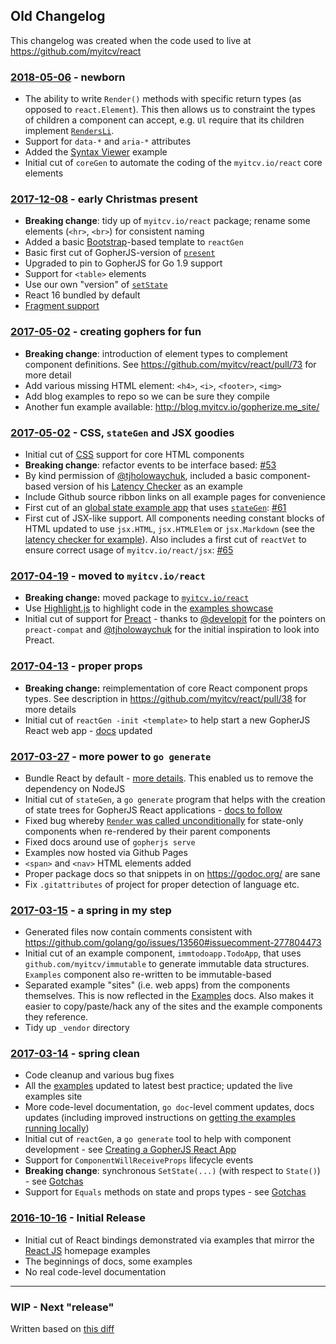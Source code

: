 ## Old Changelog

This changelog was created when the code used to live at https://github.com/myitcv/react

### [2018-05-06](https://github.com/myitcv/react/tree/ef032a4be917529efafec8b459ca4192de13a503) - newborn

* The ability to write `Render()` methods with specific return types (as opposed to `react.Element`). This then allows us to constraint the types of children a component can accept, e.g. `Ul` require that its children implement [`RendersLi`](https://godoc.org/myitcv.io/react#Ul).
* Support for `data-*` and `aria-*` attributes
* Added the [Syntax Viewer](https://blog.myitcv.io/gopherjs_examples_sites/syntaxviewer/) example
* Initial cut of `coreGen` to automate the coding of the `myitcv.io/react` core elements

### [2017-12-08](https://github.com/myitcv/react/tree/bcaf55421745acd10f22033c3dbe6faa2215b5b5) - early Christmas present

* **Breaking change**: tidy up of `myitcv.io/react` package; rename some elements (`<hr>`, `<br>`) for consistent naming
* Added a basic [Bootstrap](https://getbootstrap.com/docs/3.3/)-based template to `reactGen`
* Basic first cut of GopherJS-version of [`present`](https://godoc.org/golang.org/x/tools/cmd/present)
* Upgraded to pin to GopherJS for Go 1.9 support
* Support for `<table>` elements
* Use our own "version" of [`setState`](https://github.com/myitcv/react/commit/a527d183c28be28afb4e41659b639bf0dcaec51e)
* React 16 bundled by default
* [Fragment support](https://reactjs.org/docs/fragments.html)

### [2017-05-02](https://github.com/myitcv/react/tree/2b435e4552cdb6a5dceaa7db9da952c871630c7e) - creating gophers for fun

* **Breaking change**: introduction of element types to complement component definitions. See https://github.com/myitcv/react/pull/73 for more detail
* Add various missing HTML element: `<h4>`, `<i>`, `<footer>`, `<img>`
* Add blog examples to repo so we can be sure they compile
* Another fun example available: http://blog.myitcv.io/gopherize.me_site/

### [2017-05-02](https://github.com/myitcv/react/tree/890c91fce3c81cc2fec2d58a78d20d8a44ff9e67) - CSS, `stateGen` and JSX goodies

* Initial cut of [CSS](https://godoc.org/myitcv.io/react#CSS) support for core HTML components
* **Breaking change**: refactor events to be interface based: [#53](https://github.com/myitcv/react/pull/53)
* By kind permission of [@tjholowaychuk](https://twitter.com/tjholowaychuk), included a basic component-based version of his [Latency Checker](http://blog.myitcv.io/gopherjs_examples_sites/latency/) as an example
* Include Github source ribbon links on all example pages for convenience
* First cut of an [global state example app](http://blog.myitcv.io/gopherjs_examples_sites/globalstate/) that uses [`stateGen`](https://github.com/myitcv/react/tree/master/cmd/stateGen): [#61](https://github.com/myitcv/react/pull/61)
* First cut of JSX-like support. All components needing constant blocks of HTML updated to use `jsx.HTML`, `jsx.HTMLElem` or `jsx.Markdown` (see the [latency checker for example](https://github.com/myitcv/react/blob/890c91fce3c81cc2fec2d58a78d20d8a44ff9e67/examples/sites/latency/latency.go#L78-L83)). Also includes a first cut of `reactVet` to ensure correct usage of `myitcv.io/react/jsx`:  [#65](https://github.com/myitcv/react/pull/65)

### [2017-04-19](https://github.com/myitcv/react/tree/827b0efd23aab5fb50b528f6204d5d89e2db7272) - moved to `myitcv.io/react`

* **Breaking change:** moved package to [`myitcv.io/react`](https://myitcv.io/react)
* Use [Highlight.js](https://highlightjs.org/) to highlight code in the [examples showcase](http://blog.myitcv.io/gopherjs_examples_sites/examplesshowcase/)
* Initial cut of support for [Preact](https://github.com/developit/preact) - thanks to [@developit](https://github.com/developit) for the pointers on `preact-compat` and [@tjholowaychuk](https://twitter.com/tjholowaychuk) for the initial inspiration to look into Preact.

### [2017-04-13](https://github.com/myitcv/react/tree/648bf1950ae20f0ad155e4faabc276252c7f3ff9) - proper props

* **Breaking change:** reimplementation of core React component props types. See description in https://github.com/myitcv/react/pull/38 for more details
* Initial cut of `reactGen -init <template>` to help start a new GopherJS React web app - [docs](creating_app.md) updated

### [2017-03-27](https://github.com/myitcv/react/tree/c6a4a02106a183348900b52e1b869146fe88f9f1) - more power to `go generate`

* Bundle React by default - [more details](creating_app.md#creating-a-new-gopherjs-react-app). This enabled us to remove the dependency on NodeJS
* Initial cut of `stateGen`, a `go generate` program that helps with the creation of state trees for GopherJS React applications - [docs to follow](creating_app.md#creating-state-trees-with-stategen)
* Fixed bug whereby [`Render` was called unconditionally](https://github.com/myitcv/react/pull/34) for state-only components when re-rendered by their parent components
* Fixed docs around use of `gopherjs serve`
* Examples now hosted via Github Pages
* `<span>` and `<nav>` HTML elements added
* Proper package docs so that snippets in on https://godoc.org/ are sane
* Fix `.gitattributes` of project for proper detection of language etc.


### [2017-03-15](https://github.com/myitcv/react/tree/9fe41b550ac2299624ad50aa0e90b446b198e772) - a spring in my step

* Generated files now contain comments consistent with https://github.com/golang/go/issues/13560#issuecomment-277804473
* Initial cut of an example component, `immtodoapp.TodoApp`, that uses `github.com/myitcv/immutable` to generate immutable data structures. `Examples` component also re-written to be immutable-based
* Separated example "sites" (i.e. web apps) from the components themselves. This is now reflected in the [Examples](examples.md) docs. Also makes it easier to copy/paste/hack any of the sites and the example components they reference.
* Tidy up `_vendor` directory

### [2017-03-14](https://github.com/myitcv/react/tree/c19b110f5f7b154dd37d753b44f485146fa417f7) - spring clean

* Code cleanup and various bug fixes
* All the [examples](https://github.com/myitcv/react/tree/master/examples) updated to latest best practice; updated the live examples site
* More code-level documentation, `go doc`-level comment updates, docs updates (including improved instructions on [getting the examples running locally](examples.md))
* Initial cut of `reactGen`, a `go generate` tool to help with component development - see [Creating a GopherJS React App](creating_app.md)
* Support for `ComponentWillReceiveProps` lifecycle events
* **Breaking change**: synchronous `SetState(...)` (with respect to `State()`) - see [Gotchas](gotchas.md)
* Support for `Equals` methods on state and props types - see [Gotchas](gotchas.md)

### [2016-10-16](https://github.com/myitcv/react/tree/2944fcd25f18439d6e7db90ff71e703cd2faabe7) - Initial Release

* Initial cut of React bindings demonstrated via examples that mirror the [React JS](https://facebook.github.io/react/) homepage examples
* The beginnings of docs, some examples
* No real code-level documentation

---

### WIP - Next "release"

Written based on [this diff](https://github.com/myitcv/react/compare/ef032a4be917529efafec8b459ca4192de13a503...master)


